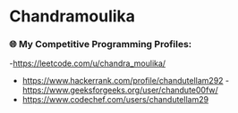 # Chandramoulika
### 🌐 My Competitive Programming Profiles:
-https://leetcode.com/u/chandra_moulika/
- https://www.hackerrank.com/profile/chandutellam292
-https://www.geeksforgeeks.org/user/chandute00fw/
- https://www.codechef.com/users/chandutellam29
